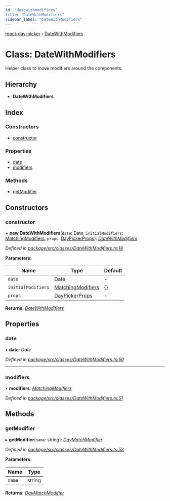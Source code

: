 ```yaml
---
id: "datewithmodifiers"
title: "DateWithModifiers"
sidebar_label: "DateWithModifiers"
---
```


[react-day-picker](../index.md) › [DateWithModifiers](datewithmodifiers.md)

# Class: DateWithModifiers

Helper class to move modifiers around the components.

## Hierarchy

* **DateWithModifiers**

## Index

### Constructors

* [constructor](datewithmodifiers.md#constructor)

### Properties

* [date](datewithmodifiers.md#date)
* [modifiers](datewithmodifiers.md#modifiers)

### Methods

* [getModifier](datewithmodifiers.md#getmodifier)

## Constructors

###  constructor

\+ **new DateWithModifiers**(`date`: Date, `initialModifiers`: [MatchingModifiers](../index.md#matchingmodifiers), `props`: [DayPickerProps](../interfaces/daypickerprops.md)): *[DateWithModifiers](datewithmodifiers.md)*

*Defined in [package/src/classes/DateWithModifiers.ts:18](https://github.com/gpbl/react-day-picker/blob/af710c0a/package/src/classes/DateWithModifiers.ts#L18)*

**Parameters:**

Name | Type | Default |
------ | ------ | ------ |
`date` | Date | - |
`initialModifiers` | [MatchingModifiers](../index.md#matchingmodifiers) | {} |
`props` | [DayPickerProps](../interfaces/daypickerprops.md) | - |

**Returns:** *[DateWithModifiers](datewithmodifiers.md)*

## Properties

###  date

• **date**: *Date*

*Defined in [package/src/classes/DateWithModifiers.ts:50](https://github.com/gpbl/react-day-picker/blob/af710c0a/package/src/classes/DateWithModifiers.ts#L50)*

___

###  modifiers

• **modifiers**: *[MatchingModifiers](../index.md#matchingmodifiers)*

*Defined in [package/src/classes/DateWithModifiers.ts:51](https://github.com/gpbl/react-day-picker/blob/af710c0a/package/src/classes/DateWithModifiers.ts#L51)*

## Methods

###  getModifier

▸ **getModifier**(`name`: string): *[DayMatchModifier](../index.md#daymatchmodifier)*

*Defined in [package/src/classes/DateWithModifiers.ts:53](https://github.com/gpbl/react-day-picker/blob/af710c0a/package/src/classes/DateWithModifiers.ts#L53)*

**Parameters:**

Name | Type |
------ | ------ |
`name` | string |

**Returns:** *[DayMatchModifier](../index.md#daymatchmodifier)*
